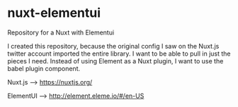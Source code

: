 # nuxt-elementui

Repository for a Nuxt with Elementui

I created this repository, because the original config I saw on the Nuxt.js twitter account imported the entire library. I want to be able to pull in just the pieces I need. Instead of using Element as a Nuxt plugin, I want to use the babel plugin component.  

Nuxt.js --> https://nuxtjs.org/

ElementUI --> http://element.eleme.io/#/en-US
